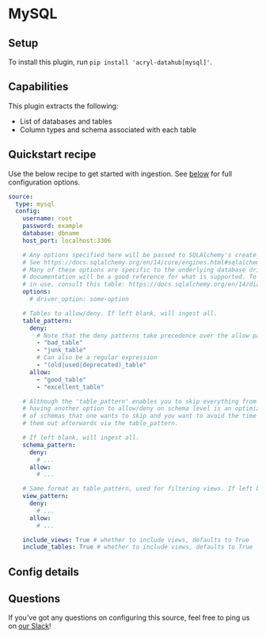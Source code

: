 # MySQL

## Setup

To install this plugin, run `pip install 'acryl-datahub[mysql]'`.

## Capabilities

This plugin extracts the following:

- List of databases and tables
- Column types and schema associated with each table

## Quickstart recipe

Use the below recipe to get started with ingestion. See [below](#config-details) for full configuration options.

```yml
source:
  type: mysql
  config:
    username: root
    password: example
    database: dbname
    host_port: localhost:3306

    # Any options specified here will be passed to SQLAlchemy's create_engine as kwargs.
    # See https://docs.sqlalchemy.org/en/14/core/engines.html#sqlalchemy.create_engine for details.
    # Many of these options are specific to the underlying database driver, so that library's
    # documentation will be a good reference for what is supported. To find which dialect is likely
    # in use, consult this table: https://docs.sqlalchemy.org/en/14/dialects/index.html.
    options:
      # driver_option: some-option

    # Tables to allow/deny. If left blank, will ingest all.
    table_pattern:
      deny:
        # Note that the deny patterns take precedence over the allow patterns.
        - "bad_table"
        - "junk_table"
        # Can also be a regular expression
        - "(old|used|deprecated)_table"
      allow:
        - "good_table"
        - "excellent_table"

    # Although the 'table_pattern' enables you to skip everything from certain schemas,
    # having another option to allow/deny on schema level is an optimization for the case when there is a large number
    # of schemas that one wants to skip and you want to avoid the time to needlessly fetch those tables only to filter
    # them out afterwards via the table_pattern.

    # If left blank, will ingest all.
    schema_pattern:
      deny:
        # ...
      allow:
        # ...

    # Same format as table_pattern, used for filtering views. If left blank, will ingest all.
    view_pattern:
      deny:
        # ...
      allow:
        # ...

    include_views: True # whether to include views, defaults to True
    include_tables: True # whether to include views, defaults to True
```

## Config details

## Questions

If you've got any questions on configuring this source, feel free to ping us on [our Slack](https://slack.datahubproject.io/)!
